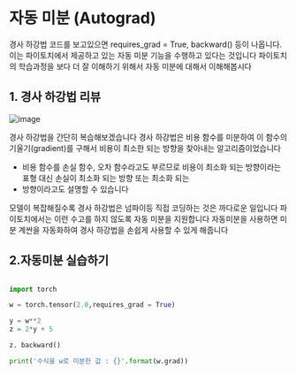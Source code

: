 # 자동 미분 (Autograd)

경사 하강법 코드를 보고있으면 requires_grad = True, backward() 등이 나옵니다. 이는 파이토치에서 제공하고
있는 자동 미분 기능을 수행하고 있다는 것입니다 파이토치의 학습과정을 보다 더 잘 이해하기 위해서 자동 미분에 대해서 이해해봅시다

## 1. 경사 하강법 리뷰

![image](https://user-images.githubusercontent.com/80239748/127140616-d685cf21-ceb8-44b2-a6bc-d0799fe3e30b.png)

경사 하강법을 간단히 복습해보겠습니다 경사 하강법은 비용 함수를 미분하여 이 함수의 기울기(gradient)를 구해서 비용이 최소한 되는
방향을 찾아내는 알고리즘이었습니다 

* 비용 함수를 손실 함수, 오차 함수라고도 부르므로 비용이 최소화 되는 방향이라는 표형 대신 손실이 최소화 되는 방향 또는 최소화 되는
* 방향이라고도 설명할 수 있습니다 

모델이 복잡해질수록 경사 하강법은 넘파이등 직접 코딩하는 것은 까다로운 일입니다 파이토치에서는 이런 수고를 하지 않도록 
자동 미분을 지원합니다 자동미분을 사용하면 미분 계싼을 자동화하여 경사 하강법을 손쉽게 사용할 수 있게 해줍니다


## 2.자동미분 실습하기

```py

import torch 

w = torch.tensor(2.0,requires_grad = True)

y = w**2
z = 2*y + 5

z. backward()

print('수식을 w로 미분한 값 : {}'.format(w.grad))
```

